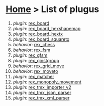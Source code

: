 # [Home](index.html) > List of plugus

1. *plugin*: [rex_board](rex_board.html)
2. *plugin*: [rex_board_hexshapemap](rex_board_hexshapemap.html)
3. *plugin*: [rex_board_hextx](rex_board_hextx.html)
4. *plugin*: [rex_board_squaretx](rex_board_squaretx.html)
5. *behavior*: [rex_chess](rex_chess.html)
6. *behavior*: [rex_fsm](rex_fsm.html)
7. *plugin*: [rex_gfsm](rex_gfsm.html)
8. *plugin*: [rex_ginstgroup](rex_ginstgroup.html)
9. *behavior*: [rex_grid_move](rex_grid_move.html)
10. *behavior*: [rex_moveto](rex_moveto.html)
11. *plugin*: [rex_matcher](rex_matcher.html)
12. *plugin*: [rex_monopoly_movement](rex_monopoly_movement.html)
13. *plugin*: [rex_tmx_importer_v2](rex_tmx_importer_v2.html)
14. *plugin*: [rex_tmx_json_parser](rex_tmx_json_parser.html)
15. *plugin*: [rex_tmx_xml_parser](rex_tmx_xml_parser.html)

